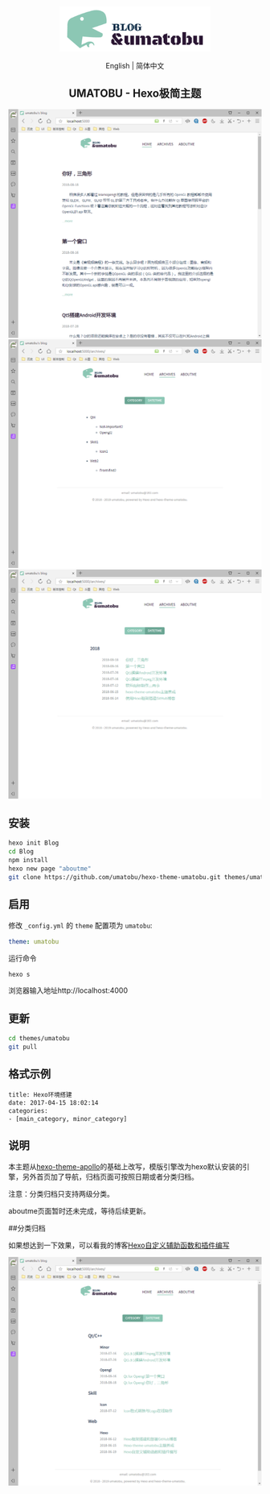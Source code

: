 
<p align="center"><img width="300" src="./show/logo.png"></p>

<div align="center"><a>English</a> | 简体中文</div>

<h2 align="center">UMATOBU - Hexo极简主题</h2>

![hexo-theme-umatobu](./show/show1.png) 
![hexo-theme-umatobu](./show/show2.png) 
![hexo-theme-umatobu](./show/show3.png) 

## 安装

``` bash
hexo init Blog 
cd Blog 
npm install
hexo new page "aboutme"
git clone https://github.com/umatobu/hexo-theme-umatobu.git themes/umatobu
```

## 启用

修改 `_config.yml` 的 `theme` 配置项为 `umatobu`:

```yaml
theme: umatobu
```

运行命令
``` bash
hexo s
```

浏览器输入地址http://localhost:4000

## 更新

``` bash
cd themes/umatobu 
git pull
```

## 格式示例

```
title: Hexo环境搭建
date: 2017-04-15 18:02:14
categories:
- [main_category, minor_category]
```

## 说明

本主题从[hexo-theme-apollo]("https://github.com/pinggod/hexo-theme-apollo")的基础上改写，模版引擎改为hexo默认安装的引擎，另外首页加了导航，归档页面可按照日期或者分类归档。

注意：分类归档只支持两级分类。

aboutme页面暂时还未完成，等待后续更新。

##分类归档

如果想达到一下效果，可以看我的博客[Hexo自定义辅助函数和插件编写](https://umatobu.github.io/2018/06/19/Hexo%E8%87%AA%E5%AE%9A%E4%B9%89%E8%BE%85%E5%8A%A9%E5%87%BD%E6%95%B0%E5%92%8C%E6%8F%92%E4%BB%B6%E7%BC%96%E5%86%99/)

![hexo-theme-umatobu](./show/show4.png)
